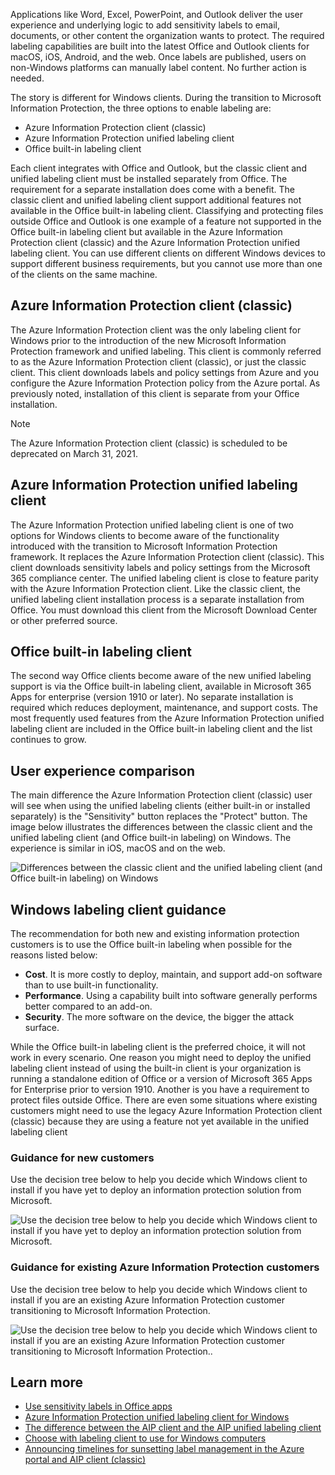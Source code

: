 Applications like Word, Excel, PowerPoint, and Outlook deliver the user experience and underlying logic to add sensitivity labels to email, documents, or other content the organization wants to protect. The required labeling capabilities are built into the latest Office and Outlook clients for macOS, iOS, Android, and the web. Once labels are published, users on non-Windows platforms can manually label content. No further action is needed.

The story is different for Windows clients. During the transition to Microsoft Information Protection, the three options to enable labeling are:

- Azure Information Protection client (classic)
- Azure Information Protection unified labeling client
- Office built-in labeling client

Each client integrates with Office and Outlook, but the classic client and unified labeling client must be installed separately from Office. The requirement for a separate installation does come with a benefit. The classic client and unified labeling client support additional features not available in the Office built-in labeling client. Classifying and protecting files outside Office and Outlook is one example of a feature not supported in the Office built-in labeling client but available in the Azure Information Protection client (classic) and the Azure Information Protection unified labeling client. You can use different clients on different Windows devices to support different business requirements, but you cannot use more than one of the clients on the same machine.

## Azure Information Protection client (classic)

The Azure Information Protection client was the only labeling client for Windows prior to the introduction of the new Microsoft Information Protection framework and unified labeling. This client is commonly referred to as the Azure Information Protection client (classic), or just the classic client. This client downloads labels and policy settings from Azure and you configure the Azure Information Protection policy from the Azure portal. As previously noted, installation of this client is separate from your Office installation.

> [!NOTE]
> The Azure Information Protection client (classic) is scheduled to be deprecated on March 31, 2021.

## Azure Information Protection unified labeling client

The Azure Information Protection unified labeling client is one of two options for Windows clients to become aware of the functionality introduced with the transition to Microsoft Information Protection framework. It replaces the Azure Information Protection client (classic). This client downloads sensitivity labels and policy settings from the Microsoft 365 compliance center. The unified labeling client is close to feature parity with the Azure Information Protection client. Like the classic client, the unified labeling client installation process is a separate installation from Office. You must download this client from the Microsoft Download Center or other preferred source.

## Office built-in labeling client

The second way Office clients become aware of the new unified labeling support is via the Office built-in labeling client, available in Microsoft 365 Apps for enterprise (version 1910 or later). No separate installation is required which reduces deployment, maintenance, and support costs. The most frequently used features from the Azure Information Protection unified labeling client are included in the Office built-in labeling client and the list continues to grow.

## User experience comparison

The main difference the Azure Information Protection client (classic) user will see when using the unified labeling clients (either built-in or installed separately) is the "Sensitivity" button replaces the "Protect" button. The image below illustrates the differences between the classic client and the unified labeling client (and Office built-in labeling) on Windows. The experience is similar in iOS, macOS and on the web.
 
![Differences between the classic client and the unified labeling client (and Office built-in labeling) on Windows](../media/classic-unified-labeling-client.png)

## Windows labeling client guidance

The recommendation for both new and existing information protection customers is to use the Office built-in labeling when possible for the reasons listed below:

- **Cost**. It is more costly to deploy, maintain, and support add-on software than to use built-in functionality.
- **Performance**. Using a capability built into software generally performs better compared to an add-on.
- **Security**. The more software on the device, the bigger the attack surface.

While the Office built-in labeling client is the preferred choice, it will not work in every scenario. One reason you might need to deploy the unified labeling client instead of using the built-in client is your organization is running a standalone edition of Office or a version of Microsoft 365 Apps for Enterprise prior to version 1910. Another is you have a requirement to protect files outside Office. There are even some situations where existing customers might need to use the legacy Azure Information Protection client (classic) because they are using a feature not yet available in the unified labeling client

### Guidance for new customers

Use the decision tree below to help you decide which Windows client to install if you have yet to deploy an information protection solution from Microsoft.
 
![Use the decision tree below to help you decide which Windows client to install if you have yet to deploy an information protection solution from Microsoft.](../media/windows-client-decision-tree.png)

### Guidance for existing Azure Information Protection customers

Use the decision tree below to help you decide which Windows client to install if you are an existing Azure Information Protection customer transitioning to Microsoft Information Protection.

![Use the decision tree below to help you decide which Windows client to install if you are an existing Azure Information Protection customer transitioning to Microsoft Information Protection..](../media/windows-client-aip-decision-tree.png)

## Learn more

- [Use sensitivity labels in Office apps](/microsoft-365/compliance/sensitivity-labels-office-apps?azure-portal=true)
- [Azure Information Protection unified labeling client for Windows](/azure/information-protection/rms-client/aip-clientv2?azure-portal=true)
- [The difference between the AIP client and the AIP unified labeling client](/azure/information-protection/faqs#whats-the-difference-between-the-azure-information-protection-client-and-the-azure-information-protection-unified-labeling-client?azure-portal=true)
- [Choose with labeling client to use for Windows computers](/azure/information-protection/rms-client/use-client#choose-which-labeling-client-to-use-for-windows-computers?azure-portal=true)
- [Announcing timelines for sunsetting label management in the Azure portal and AIP client (classic)](https://techcommunity.microsoft.com/t5/azure-information-protection/announcing-timelines-for-sunsetting-label-management-in-the/ba-p/1226179?azure-portal=true)
